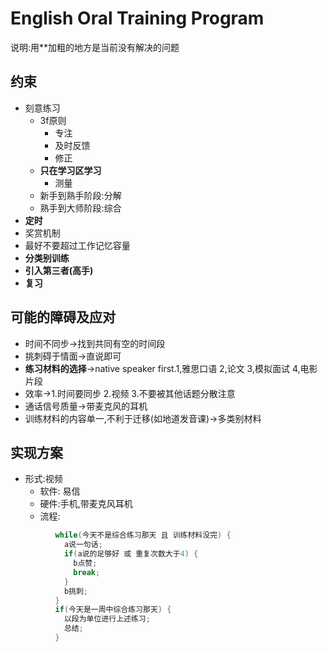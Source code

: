 # English Oral Training Program
说明:用\*\*加粗的地方是当前没有解决的问题
## 约束
* 刻意练习
  * 3f原则
    * 专注
    * 及时反馈
    * 修正
  * **只在学习区学习**
    * 测量
  * 新手到熟手阶段:分解
  * 熟手到大师阶段:综合
* **定时**
* 奖赏机制
* 最好不要超过工作记忆容量
* **分类别训练**
* **引入第三者(高手)**
* **复习**


## 可能的障碍及应对
* 时间不同步->找到共同有空的时间段
* 挑刺碍于情面->直说即可
* **练习材料的选择**->native speaker first.1,雅思口语 2,论文 3,模拟面试 4,电影片段
* 效率->1.时间要同步 2.视频 3.不要被其他话题分散注意
* 通话信号质量->带麦克风的耳机
* 训练材料的内容单一,不利于迁移(如地道发音课)->多类别材料

## 实现方案
* 形式:视频
  * 软件: 易信
  * 硬件:手机,带麦克风耳机
  * 流程:
  
```C
          while(今天不是综合练习那天 且 训练材料没完) {
            a说一句话;
            if(a说的足够好 或 重复次数大于4) {
              b点赞;
              break;
            }
            b挑刺;
          }
          if(今天是一周中综合练习那天) {
            以段为单位进行上述练习;
            总结;
          }
```
